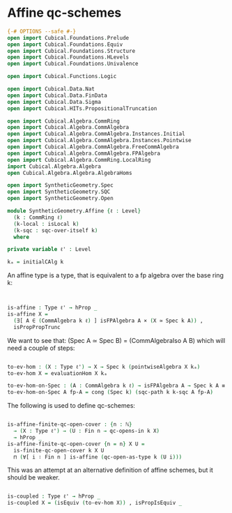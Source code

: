 Affine qc-schemes
=================

```agda
{-# OPTIONS --safe #-}
open import Cubical.Foundations.Prelude
open import Cubical.Foundations.Equiv
open import Cubical.Foundations.Structure
open import Cubical.Foundations.HLevels
open import Cubical.Foundations.Univalence

open import Cubical.Functions.Logic

open import Cubical.Data.Nat
open import Cubical.Data.FinData
open import Cubical.Data.Sigma
open import Cubical.HITs.PropositionalTruncation

open import Cubical.Algebra.CommRing
open import Cubical.Algebra.CommAlgebra
open import Cubical.Algebra.CommAlgebra.Instances.Initial
open import Cubical.Algebra.CommAlgebra.Instances.Pointwise
open import Cubical.Algebra.CommAlgebra.FreeCommAlgebra
open import Cubical.Algebra.CommAlgebra.FPAlgebra
open import Cubical.Algebra.CommRing.LocalRing
import Cubical.Algebra.Algebra
open Cubical.Algebra.Algebra.AlgebraHoms

open import SyntheticGeometry.Spec
open import SyntheticGeometry.SQC
open import SyntheticGeometry.Open

module SyntheticGeometry.Affine {ℓ : Level}
  (k : CommRing ℓ)
  (k-local : isLocal k)
  (k-sqc : sqc-over-itself k)
  where

private variable ℓ' : Level

kₐ = initialCAlg k

```

An affine type is a type, that is equivalent to a fp algebra over the base ring k:

```agda


is-affine : Type ℓ' → hProp _
is-affine X =
  (∃[ A ∈ (CommAlgebra k ℓ) ] isFPAlgebra A × (X ≃ Spec k A)) ,
  isPropPropTrunc

```

We want to see that: (Spec A ≃ Spec B) = (CommAlgebraIso A B)
which will need a couple of steps:

```agda

to-ev-hom : (X : Type ℓ') → X → Spec k (pointwiseAlgebra X kₐ)
to-ev-hom X = evaluationHom X kₐ

to-ev-hom-on-Spec : (A : CommAlgebra k ℓ) → isFPAlgebra A → Spec k A ≡ Spec k (pointwiseAlgebra (Spec k A) kₐ)
to-ev-hom-on-Spec A fp-A = cong (Spec k) (sqc-path k k-sqc A fp-A)

```

The following is used to define qc-schemes:

```agda

is-affine-finite-qc-open-cover : {n : ℕ}
  → (X : Type ℓ') → (U : Fin n → qc-opens-in k X)
  → hProp _
is-affine-finite-qc-open-cover {n = n} X U =
  is-finite-qc-open-cover k X U
  ⊓ (∀[ i ∶ Fin n ] is-affine (qc-open-as-type k (U i)))

```

This was an attempt at an alternative definition of affine schemes, but it should be weaker.

```agda

is-coupled : Type ℓ' → hProp _
is-coupled X = (isEquiv (to-ev-hom X)) , isPropIsEquiv _

```
